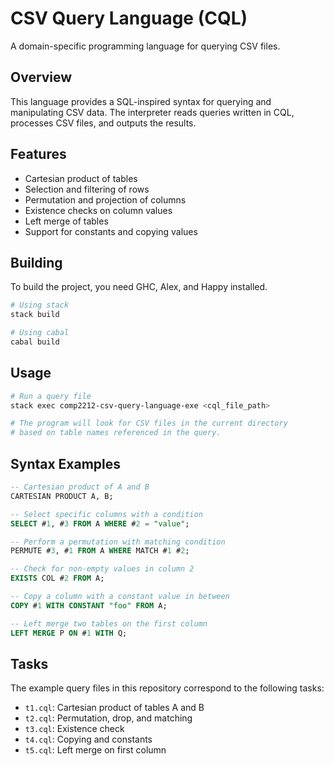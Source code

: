 # CSV Query Language (CQL)

A domain-specific programming language for querying CSV files.

## Overview

This language provides a SQL-inspired syntax for querying and manipulating CSV data.
The interpreter reads queries written in CQL, processes CSV files, and outputs the results.

## Features

- Cartesian product of tables
- Selection and filtering of rows
- Permutation and projection of columns
- Existence checks on column values
- Left merge of tables
- Support for constants and copying values

## Building

To build the project, you need GHC, Alex, and Happy installed.

```bash
# Using stack
stack build

# Using cabal
cabal build
```

## Usage

```bash
# Run a query file
stack exec comp2212-csv-query-language-exe <cql_file_path>

# The program will look for CSV files in the current directory
# based on table names referenced in the query.
```

## Syntax Examples

```sql
-- Cartesian product of A and B
CARTESIAN PRODUCT A, B;

-- Select specific columns with a condition
SELECT #1, #3 FROM A WHERE #2 = "value";

-- Perform a permutation with matching condition
PERMUTE #3, #1 FROM A WHERE MATCH #1 #2;

-- Check for non-empty values in column 2
EXISTS COL #2 FROM A;

-- Copy a column with a constant value in between
COPY #1 WITH CONSTANT "foo" FROM A;

-- Left merge two tables on the first column
LEFT MERGE P ON #1 WITH Q;
```

## Tasks

The example query files in this repository correspond to the following tasks:

- `t1.cql`: Cartesian product of tables A and B
- `t2.cql`: Permutation, drop, and matching
- `t3.cql`: Existence check
- `t4.cql`: Copying and constants
- `t5.cql`: Left merge on first column
